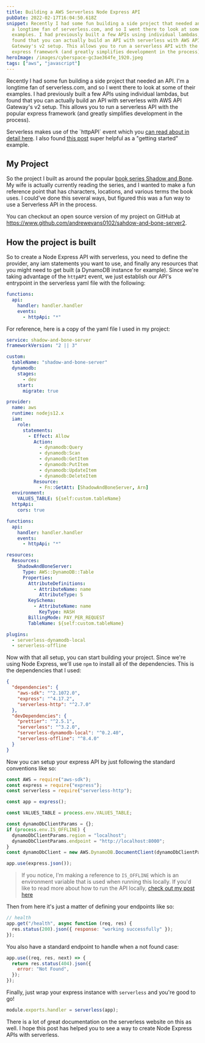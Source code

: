 ```yaml
---
title: Building a AWS Serverless Node Express API
pubDate: 2022-02-17T16:04:50.618Z
snippet: Recently I had some fun building a side project that needed an API. I'm
  a longtime fan of serverless.com, and so I went there to look at some of their
  examples. I had previously built a few APIs using individual lambdas, but
  found that you can actually build an API with serverless with AWS API
  Gateway's v2 setup. This allows you to run a serverless API with the popular
  express framework (and greatly simplifies development in the process).
heroImage: /images/cyberspace-gc3ae364fe_1920.jpeg
tags: ["aws", "javascript"]
---
```


Recently I had some fun building a side project that needed an API. I'm a longtime fan of serverless.com, and so I went there to look at some of their examples. I had previously built a few APIs using individual lambdas, but found that you can actually build an API with serverless with AWS API Gateway's v2 setup. This allows you to run a serverless API with the popular express framework (and greatly simplifies development in the process).

Serverless makes use of the \`httpAPI\` event which you [can read about in detail here](https://www.serverless.com/framework/docs/providers/aws/events/http-api/). I also found [this post](https://www.serverless.com/examples/aws-node-express-api) super helpful as a "getting started" example.

## My Project

So the project I built as around the popular [book series Shadow and Bone](https://en.wikipedia.org/wiki/Shadow_and_Bone). My wife is actually currently reading the series, and I wanted to make a fun reference point that has characters, locations, and various terms the book uses. I could've done this several ways, but figured this was a fun way to use a Serverless API in the process.

You can checkout an open source version of my project on GitHub at <https://www.github.com/andrewevans0102/sahdow-and-bone-server2>.

## How the project is built

So to create a Node Express API with serverless, you need to define the provider, any iam statements you want to use, and finally any resources that you might need to get built (a DynamoDB instance for example). Since we're taking advantage of the `httpAPI` event, we just establish our API's entrypoint in the serverless yaml file with the following:

```yaml
functions:
  api:
    handler: handler.handler
    events:
      - httpApi: "*"
```

For reference, here is a copy of the yaml file I used in my project:

```yaml
service: shadow-and-bone-server
frameworkVersion: "2 || 3"

custom:
  tableName: "shadow-and-bone-server"
  dynamodb:
    stages:
      - dev
    start:
      migrate: true

provider:
  name: aws
  runtime: nodejs12.x
  iam:
    role:
      statements:
        - Effect: Allow
          Action:
            - dynamodb:Query
            - dynamodb:Scan
            - dynamodb:GetItem
            - dynamodb:PutItem
            - dynamodb:UpdateItem
            - dynamodb:DeleteItem
          Resource:
            - Fn::GetAtt: [ShadowAndBoneServer, Arn]
  environment:
    VALUES_TABLE: ${self:custom.tableName}
  httpApi:
    cors: true

functions:
  api:
    handler: handler.handler
    events:
      - httpApi: "*"

resources:
  Resources:
    ShadowAndBoneServer:
      Type: AWS::DynamoDB::Table
      Properties:
        AttributeDefinitions:
          - AttributeName: name
            AttributeType: S
        KeySchema:
          - AttributeName: name
            KeyType: HASH
        BillingMode: PAY_PER_REQUEST
        TableName: ${self:custom.tableName}

plugins:
  - serverless-dynamodb-local
  - serverless-offline
```

Now with that all setup, you can start building your project. Since we're using Node Express, we'll use `npm` to install all of the dependencies. This is the dependencies that I used:

```json
{
  "dependencies": {
    "aws-sdk": "^2.1072.0",
    "express": "^4.17.2",
    "serverless-http": "^2.7.0"
  },
  "devDependencies": {
    "prettier": "^2.5.1",
    "serverless": "^3.2.0",
    "serverless-dynamodb-local": "^0.2.40",
    "serverless-offline": "^8.4.0"
  }
}
```

Now you can setup your express API by just following the standard conventions like so:

```js
const AWS = require("aws-sdk");
const express = require("express");
const serverless = require("serverless-http");

const app = express();

const VALUES_TABLE = process.env.VALUES_TABLE;

const dynamoDbClientParams = {};
if (process.env.IS_OFFLINE) {
  dynamoDbClientParams.region = "localhost";
  dynamoDbClientParams.endpoint = "http://localhost:8000";
}
const dynamoDbClient = new AWS.DynamoDB.DocumentClient(dynamoDbClientParams);

app.use(express.json());
```

> If you notice, I'm making a reference to `IS_OFFLINE` which is an environment variable that is used when running this locally. If you'd like to read more about how to run the API locally, [check out my post here](https://rhythmandbinary.com/post/2022-02-17-building-serverless-apis-with-local-dynamodb)

Then from here it's just a matter of defining your endpoints like so:

```js
// health
app.get("/health", async function (req, res) {
  res.status(200).json({ response: "working successfully" });
});
```

You also have a standard endpoint to handle when a not found case:

```js
app.use((req, res, next) => {
  return res.status(404).json({
    error: "Not Found",
  });
});
```

Finally, just wrap your express instance with `serverless` and you're good to go!

```js
module.exports.handler = serverless(app);
```

There is a lot of great documentation on the serverless website on this as well. I hope this post has helped you to see a way to create Node Express APIs with serverless.
